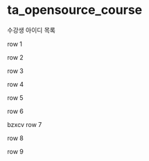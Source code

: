 # ta_opensource_course

수강생 아이디 목록

row 1

row 2

row 3

row 4

row 5

row 6

bzxcv
row 7

row 8

row 9
